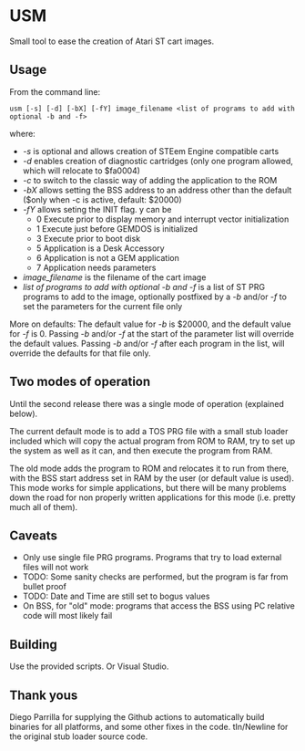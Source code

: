 USM
===

Small tool to ease the creation of Atari ST cart images.

Usage
-----

From the command line:

`usm [-s] [-d] [-bX] [-fY] image_filename <list of programs to add with optional -b and -f>`

where:

- *-s* is optional and allows creation of STEem Engine compatible carts
- *-d* enables creation of diagnostic cartridges (only one program allowed, which will relocate to $fa0004)
- *-c* to switch to the classic way of adding the application to the ROM
- *-bX* allows setting the BSS address to an address other than the default ($only when -c is active, default: $20000)
- *-fY* allows seting the INIT flag. y can be
  - 0       Execute prior to display memory and interrupt vector initialization
  - 1       Execute just before GEMDOS is initialized
  - 3       Execute prior to boot disk
  - 5       Application is a Desk Accessory
  - 6       Application is not a GEM application
  - 7       Application needs parameters
- *image_filename* is the filename of the cart image
- *list of programs to add with optional -b and -f* is a list of ST PRG programs to add to the image, optionally postfixed by a *-b* and/or *-f* to set the parameters for the current file only

More on defaults: The default value for *-b* is $20000, and the default value for *-f* is 0. Passing *-b* and/or *-f* at the start of the parameter list will override the default values. Passing *-b* and/or *-f* after each program in the list, will override the defaults for that file only.

Two modes of operation
----------------------

Until the second release there was a single mode of operation (explained below).

The current default mode is to add a TOS PRG file with a small stub loader included which will copy the actual program from ROM to RAM, try to set up the system as well as it can, and then execute the program from RAM.

The old mode adds the program to ROM and relocates it to run from there, with the BSS start address set in RAM by the user (or default value is used). This mode works for simple applications, but there will be many problems down the road for non properly written applications for this mode (i.e. pretty much all of them).

Caveats
-------

- Only use single file PRG programs. Programs that try to load external files will not work
- TODO: Some sanity checks are performed, but the program is far from bullet proof
- TODO: Date and Time are still set to bogus values
- On BSS, for "old" mode: programs that access the BSS using PC relative code will most likely fail

Building
--------

Use the provided scripts. Or Visual Studio.


Thank yous
----------

Diego Parrilla for supplying the Github actions to automatically build binaries for all platforms, and some other fixes in the code.
tIn/Newline for the original stub loader source code.
